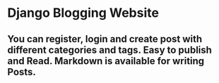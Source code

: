 # Django Blogging Website
## You can register, login and create post with different categories and tags. Easy to publish and Read. Markdown is available for writing Posts.
